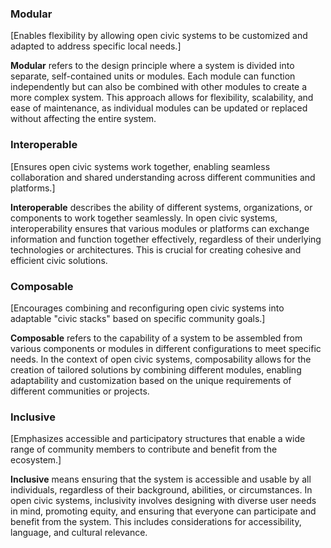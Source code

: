 
### Modular

[Enables flexibility by allowing open civic systems to be customized and adapted to address specific local needs.]

**Modular** refers to the design principle where a system is divided into separate, self-contained units or modules. Each module can function independently but can also be combined with other modules to create a more complex system. This approach allows for flexibility, scalability, and ease of maintenance, as individual modules can be updated or replaced without affecting the entire system.

### Interoperable

[Ensures open civic systems work together, enabling seamless collaboration and shared understanding across different communities and platforms.]

**Interoperable** describes the ability of different systems, organizations, or components to work together seamlessly. In open civic systems, interoperability ensures that various modules or platforms can exchange information and function together effectively, regardless of their underlying technologies or architectures. This is crucial for creating cohesive and efficient civic solutions.

### Composable

[Encourages combining and reconfiguring open civic systems into adaptable "civic stacks" based on specific community goals.]

**Composable** refers to the capability of a system to be assembled from various components or modules in different configurations to meet specific needs. In the context of open civic systems, composability allows for the creation of tailored solutions by combining different modules, enabling adaptability and customization based on the unique requirements of different communities or projects.

### Inclusive

[Emphasizes accessible and participatory structures that enable a wide range of community members to contribute and benefit from the ecosystem.]

**Inclusive** means ensuring that the system is accessible and usable by all individuals, regardless of their background, abilities, or circumstances. In open civic systems, inclusivity involves designing with diverse user needs in mind, promoting equity, and ensuring that everyone can participate and benefit from the system. This includes considerations for accessibility, language, and cultural relevance.